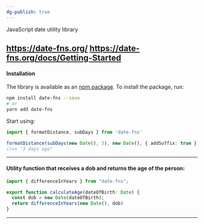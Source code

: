 ```yaml
---
dg-publish: true
---
```

JavaScript date utility library

https://date-fns.org/
https://date-fns.org/docs/Getting-Started
---
#### Installation
The library is available as an [npm package](https://www.npmjs.com/package/date-fns).
To install the package, run:

```bash
npm install date-fns --save
# or
yarn add date-fns
```

Start using:

```ts
import { formatDistance, subDays } from 'date-fns'

formatDistance(subDays(new Date(), 3), new Date(), { addSuffix: true })
//=> "3 days ago"
```
---
#### Utility function that receives a dob and returns the age of the person:

```ts
import { differenceInYears } from "date-fns";

export function calculateAge(dateOfBirth: Date) {  
  const dob = new Date(dateOfBirth);  
  return differenceInYears(new Date(), dob)  
}
```
---



